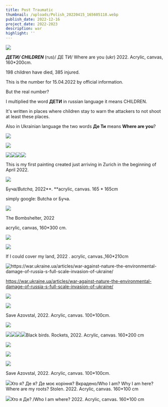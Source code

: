 ```yaml
---
title: Post Traumatic
thumbnail: /uploads/Polish_20220415_165605118.webp
publish_date: 2022-12-16
project_date: 2022-2023
description: war
highlight: ''
---
```

![](blob:https://elzara.studio/ad909120-8929-4e7c-af9b-129dff617cba)

**_ДЕТИ/ CHILDREN&#32;_**(rus)/ ДЕ ТИ/ Where are you (ukr) 2022. Acrylic, canvas, 160\*200cm.

198 children have died, 385 injured.

This is the number for 15.04.2022 by official information.

But the real number? 

I multiplied the word **ДЕТИ** in russian language it means CHILDREN.

It's written  in  places where children stay to warn the attackers to not shoot at least these places.

Also in Ukrainian language the two words **Де Ти** means **Where are you**?

![](blob:https://elzara.studio/c43e1669-3ec8-4d5b-a82a-5fdf28398421)

![](blob:https://elzara.studio/0189850d-8dcd-4a90-a97d-171246f68feb)

![](blob:https://elzara.studio/f926c3f4-7bf6-4789-8c13-3865e4572327)![](blob:https://elzara.studio/42dc7dbc-ae88-4beb-8579-219432b58a29)![](blob:https://elzara.studio/809e8ec9-5e73-434b-bf49-d67b46236dc7)![](/uploads/Polish_20220415_165605118.webp)

This is my first painting created just arriving in Zurich in the beginning of April 2022.

![](blob:https://elzara.studio/8ca52660-50c8-4269-a227-6d1a48750b11)

Буча/_Butcha,_ 2022**.&#32;**acrylic, canvas. 165 \* 165cm

simply google: Butcha or Буча.

![](blob:https://elzara.studio/f1b74e1e-74b3-488c-b438-5922fa209100)

The Bombshelter, 2022

acrylic, canvas, 160\*300 cm.

![](blob:https://elzara.studio/28fb4df8-59c6-4e8f-aff3-9769de4eaea6)

![](blob:https://elzara.studio/9cfa4a00-2c19-4a38-9bc4-9087d303ca73)

If I could cover my land, 2022 . acrylic, canvas.,160\*210cm

![](blob:https://elzara.studio/ebef9a9c-9ee9-4804-8c1d-69541ad1b5d3 "https://war.ukraine.ua/articles/war-against-nature-the-environmental-damage-of-russia-s-full-scale-invasion-of-ukraine/")

https://war.ukraine.ua/articles/war-against-nature-the-environmental-damage-of-russia-s-full-scale-invasion-of-ukraine/

![](blob:https://elzara.studio/bf13cd2c-32b5-4fe6-a2f6-1c45a1c486d5)

![](/uploads/Polish_20220921_145015922.webp)

Save Azovstal, 2022. Acrylic, canvas. 100\*100cm.

![](/uploads/Polish_20220921_141430489.webp)

![](/uploads/Polish_20220906_144208902.webp)![](/uploads/Polish_20220906_144635675.webp)![](/uploads/cant%20breathe%20me.webp)![](/uploads/Polish_20221010_180832963.webp)Black birds. Rockets, 2022. Acrylic, canvas. 160\*200 cm

![](/uploads/Polish_20221010_180925008.webp)

![](/uploads/black%20birds%20me.webp)

![](/uploads/Polish_20220517_065132075.webp)

Save Azovstal, 2022. Acrylic, canvas. 100\*100cm.

![](/uploads/Polish_20221205_123532967.webp)Хто я? Де я? Де моє коріння? Вкрадено/Who I am? Why I am here? Where are my roots? Stolen. 2022. Acrylic, canvas. 160\*100 cm

![](/uploads/Polish_20221207_161302802.webp)Хто я Де? /Who I am where?  2022. Acrylic, canvas. 160\*100 cm
